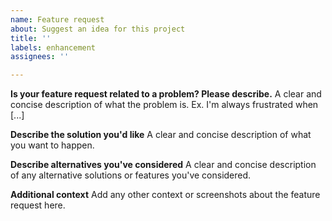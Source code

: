 ```yaml
---
name: Feature request
about: Suggest an idea for this project
title: ''
labels: enhancement
assignees: ''

---
```


<!-- ⚠️©️ Please don't include copyrighted ZIP files, unless we have the owners' permission to publish them at https://github.com/zip-rs/zip2/tree/master/tests/data under the MIT License.
ZIP files in your feature request will be used in tests to ensure that future changes are compatible with the feature you're requesting. These tests will break if a copyright complaint forces GitHub to remove a file. -->

**Is your feature request related to a problem? Please describe.**
A clear and concise description of what the problem is. Ex. I'm always frustrated when [...]

**Describe the solution you'd like**
A clear and concise description of what you want to happen.

**Describe alternatives you've considered**
A clear and concise description of any alternative solutions or features you've considered.

**Additional context**
Add any other context or screenshots about the feature request here.
